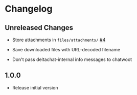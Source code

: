 # Changelog

## Unreleased Changes

- Store attachments in `files/attachments/`
  [#4](https://github.com/deltachat-bot/deltawoot/issues/4)

- Save downloaded files with URL-decoded filename

- Don't pass deltachat-internal info messages to chatwoot

## 1.0.0

- Release initial version

